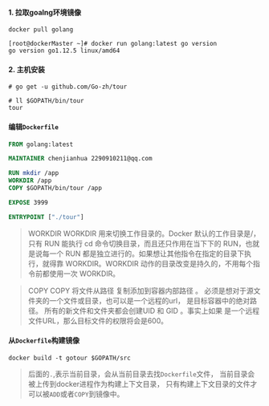 #### 1. 拉取goalng环境镜像
```
docker pull golang

[root@dockerMaster ~]# docker run golang:latest go version
go version go1.12.5 linux/amd64
```
#### 2. 主机安装
```
# go get -u github.com/Go-zh/tour

# ll $GOPATH/bin/tour
tour
```
#### 编辑`Dockerfile`
```dockerfile
FROM golang:latest

MAINTAINER chenjianhua 2290910211@qq.com

RUN mkdir /app
WORKDIR /app
COPY $GOPATH/bin/tour /app

EXPOSE 3999

ENTRYPOINT ["./tour"]
```
>  WORKDIR
    WORKDIR 用来切换工作目录的。Docker 默认的工作目录是/，只有 RUN 能执行 cd 命令切换目录，而且还只作用在当下下的 RUN，也就是说每一个 RUN 都是独立进行的。如果想让其他指令在指定的目录下执行，就得靠 WORKDIR。WORKDIR 动作的目录改变是持久的，不用每个指令前都使用一次 WORKDIR。


> COPY
    COPY 将文件从路径 <src> 复制添加到容器内部路径 <dest>。
    <src> 必须是想对于源文件夹的一个文件或目录，也可以是一个远程的url，<dest> 是目标容器中的绝对路径。
    所有的新文件和文件夹都会创建UID 和 GID 。事实上如果 <src> 是一个远程文件URL，那么目标文件的权限将会是600。
#### 从`Dockerfile`构建镜像
```
docker build -t gotour $GOPATH/src
```
> 后面的`.`,表示当前目录，会从当前目录去找`Dockerfile`文件， 当前目录会被上传到docker进程作为构建上下文目录， 只有构建上下文目录的文件才可以被`ADD`或者`COPY`到镜像中。
